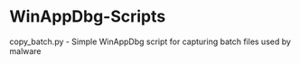# WinAppDbg-Scripts

copy_batch.py - Simple WinAppDbg script for capturing batch files used by malware

